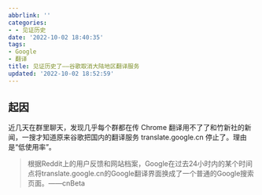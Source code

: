 ```yaml
---
abbrlink: ''
categories:
- - 见证历史
date: '2022-10-02 18:40:35'
tags:
- Google
- 翻译
title: 见证历史了——谷歌取消大陆地区翻译服务
updated: '2022-10-02 18:52:59'
---
```


## 起因

近几天在群里聊天，发现几乎每个群都在传 Chrome 翻译用不了了和竹新社的新闻，一搜才知道原来谷歌把国内的翻译服务 translate.google.cn 停止了。理由是“低使用率”。

> 根据Reddit上的用户反馈和网站档案，Google在过去24小时内的某个时间点将translate.google.cn的Google翻译界面换成了一个普通的Google搜索页面。——cnBeta
